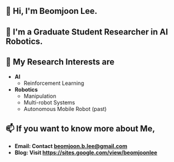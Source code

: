 ## 👋 Hi, I'm Beomjoon Lee.  
## 🌱 I'm a Graduate Student Researcher in AI Robotics.  
## 🔭 My Research Interests are
* **AI**  
  - Reinforcement Learning    
* **Robotics**    
  - Manipulation  
  - Multi-robot Systems
  - Autonomous Mobile Robot (past)
## 📫 If you want to know more about Me,
* **Email: Contact beomjoon.b.lee@gmail.com**  
* **Blog: Visit https://sites.google.com/view/beomjoonlee**
